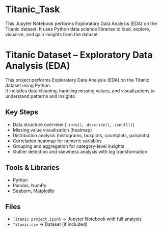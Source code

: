 # Titanic_Task
This Jupyter Notebook performs Exploratory Data Analysis (EDA) on the Titanic dataset. It uses Python data science libraries to load, explore, visualize, and gain insights from the dataset.
# Titanic Dataset – Exploratory Data Analysis (EDA)

This project performs Exploratory Data Analysis (EDA) on the Titanic dataset using Python.  
It includes data cleaning, handling missing values, and visualizations to understand patterns and insights.  

## Key Steps
- Data structure overview (`.info()`, `.describe()`, `.isnull()`)
- Missing value visualization (heatmap)
- Distribution analysis (histograms, boxplots, countplots, pairplots)
- Correlation heatmap for numeric variables
- Grouping and aggregation for category-level insights
- Outlier detection and skewness analysis with log transformation

## Tools & Libraries
- Python  
- Pandas, NumPy  
- Seaborn, Matplotlib  

## Files
- `Titanic project.ipynb` → Jupyter Notebook with full analysis  
- `Titanic.csv` → Dataset (if included)  


